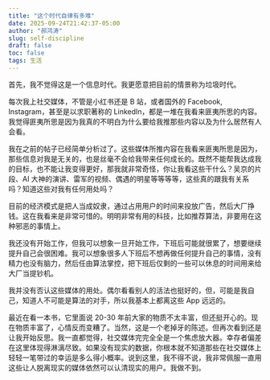 ```yaml
---
title: "这个时代自律有多难"
date: 2025-09-24T21:42:37-05:00
author: "郝鸿涛"
slug: self-discipline
draft: false
toc: false
tags: 生活
---
```

首先，我不觉得这是一个信息时代。我更愿意把目前的情景称为垃圾时代。

每次我上社交媒体，不管是小红书还是 B 站，或者国外的 Facebook, Instagram，甚至是以求职著称的 LinkedIn，都是一堆在我看来匪夷所思的内容。我觉得匪夷所思是因为我真的不明白为什么要给我推那些内容以及为什么居然有人会看。

我在之前的帖子已经简单分析过了。这些媒体所推内容在我看来匪夷所思是因为，那些信息对我是无关的，也是丝毫不会给我带来任何成长的。既然不能帮我达成我的目标，也不能让我变得更好，那我就非常奇怪，你让我看这些干什么？吴京的片段、AI 大神的演讲、雷军的视频、偶遇的明星等等等等，这些真的跟我有关系吗？知道这些对我有任何用处吗？

目前的经济模式是把人当成奴隶，通过占用用户的时间来投放广告，然后大厂挣钱。这在我看来是非常可惜的。明明非常有用的科技，比如推荐算法，非要用在这种邪恶的事情上。

我还没有开始工作，但我可以想象一旦开始工作，下班后可能就很累了，想要继续提升自己会很困难。我可以想象很多人下班后不想再做任何提升自己的事情，没有精力也没有脑力，然后任由算法掌控，把下班后仅剩的一些可以休息的时间用来给大厂当提钞机。

我并没有否认这些媒体的用处。偶尔看看别人的活法也挺好的，但，可能是我自己，知道人不可能是算法的对手，所以我基本上都离这些 App 远远的。

最近在看一本书，它里面说 20-30 年前大家的物质不太丰富，但还挺开心的。现在物质丰富了，心情反而变糟了。当然，这是一个老掉牙的陈述。但再次看到还是让我开始反思。我一直都觉得，社交媒体完完全全是一个焦虑放大器。幸存者偏差在这里体现得淋漓尽致。如果没有现实的数据，你根本就不知道那些在社交媒体上轻轻一笔带过的幸运是多么得小概率。说到这里，我不得不说，我非常佩服一直用这些让人脱离现实的媒体依然可以认清现实的用户。我做不到。

